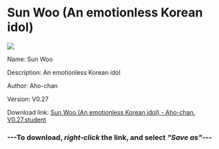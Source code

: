 # Sun Woo (An emotionless Korean idol)

<img src = "https://raw.githubusercontent.com/Arbiter1223/Koukou-Gurashi-Custom-Students/master/Students/Files/Sun%20Woo%20(An%20emotionless%20Korean%20idol).png">

Name: Sun Woo

Description: An emotionless Korean idol

Author: Aho-chan

Version: V0.27

Download link: <a href="https://raw.githubusercontent.com/Arbiter1223/Koukou-Gurashi-Custom-Students/master/Students/Files/Sun%20Woo%20(An%20emotionless%20Korean%20idol)%20-%20Aho-chan%2C%20V0.27.student">Sun Woo (An emotionless Korean idol) - Aho-chan, V0.27.student</a>

### ---**To download, _right-click_ the link, and select _"Save as"_**---
